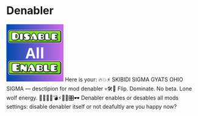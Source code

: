 # Denabler
<img src="logo.png" width="150" alt="the mod's logo" />
Here is your: 🔥💥⚡️ SKIBIDI SIGMA GYATS OHIO SIGMA — desctipion for mod denabler 💀🛠️🚀
Flip. Dominate. No beta. Lone wolf energy. 👑🐺🤘🔥💣⚡️💯🚫🎛️🕶️
Denabler
enables or desables all mods 
settings: disable denabler itself or not deafultly
are you happy now?
